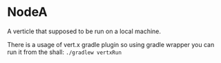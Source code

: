 # NodeA

A verticle that supposed to be run on a local machine.

There is a usage of vert.x gradle plugin so using gradle wrapper you can
run it from the shall: `./gradlew vertxRun`